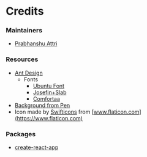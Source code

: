 # Credits

### Maintainers

- [Prabhanshu Attri](https://prabhanshu.com/github)

### Resources
- [Ant Design](https://ant.design)
  - Fonts
    - [Ubuntu Font](https://fonts.google.com/specimen/Ubuntu)
    - [Josefin+Slab](https://fonts.google.com/specimen/Josefin+Slab)
    - [Comfortaa](https://fonts.google.com/specimen/Comfortaa)
- [Background from Pen](https://codepen.io/P1N2O/pen/pyBNzX)
- Icon made by [Swifticons](https://www.flaticon.com/authors/swifticons) from [www.flaticon.com](https://www.flaticon.com)

### Packages

- [create-react-app](https://github.com/facebook/create-react-app)
